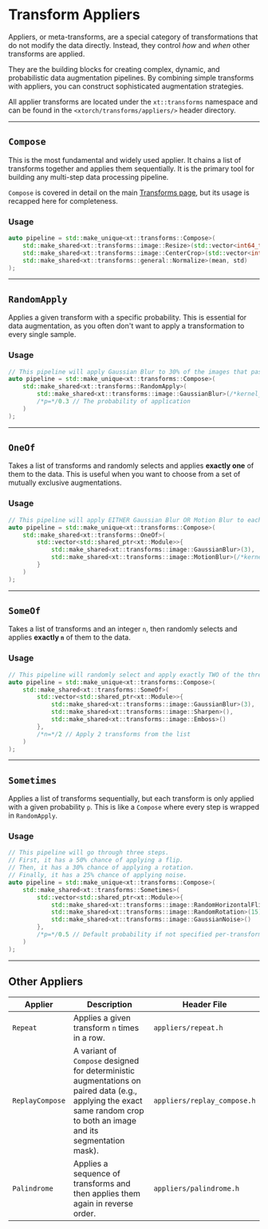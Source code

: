 # Transform Appliers

Appliers, or meta-transforms, are a special category of transformations that do not modify the data directly. Instead, they control *how* and *when* other transforms are applied.

They are the building blocks for creating complex, dynamic, and probabilistic data augmentation pipelines. By combining simple transforms with appliers, you can construct sophisticated augmentation strategies.

All applier transforms are located under the `xt::transforms` namespace and can be found in the `<xtorch/transforms/appliers/>` header directory.

---

## `Compose`

This is the most fundamental and widely used applier. It chains a list of transforms together and applies them sequentially. It is the primary tool for building any multi-step data processing pipeline.

`Compose` is covered in detail on the main [Transforms page](index.md), but its usage is recapped here for completeness.

### Usage
```cpp
auto pipeline = std::make_unique<xt::transforms::Compose>(
    std::make_shared<xt::transforms::image::Resize>(std::vector<int64_t>{256, 256}),
    std::make_shared<xt::transforms::image::CenterCrop>(std::vector<int64_t>{224, 224}),
    std::make_shared<xt::transforms::general::Normalize>(mean, std)
);
```

---

## `RandomApply`

Applies a given transform with a specific probability. This is essential for data augmentation, as you often don't want to apply a transformation to every single sample.

### Usage
```cpp
// This pipeline will apply Gaussian Blur to 30% of the images that pass through it.
auto pipeline = std::make_unique<xt::transforms::Compose>(
    std::make_shared<xt::transforms::RandomApply>(
        std::make_shared<xt::transforms::image::GaussianBlur>(/*kernel_size=*/3),
        /*p=*/0.3 // The probability of application
    )
);
```

---

## `OneOf`

Takes a list of transforms and randomly selects and applies **exactly one** of them to the data. This is useful when you want to choose from a set of mutually exclusive augmentations.

### Usage
```cpp
// This pipeline will apply EITHER Gaussian Blur OR Motion Blur to each image.
auto pipeline = std::make_unique<xt::transforms::Compose>(
    std::make_shared<xt::transforms::OneOf>(
        std::vector<std::shared_ptr<xt::Module>>{
            std::make_shared<xt::transforms::image::GaussianBlur>(3),
            std::make_shared<xt::transforms::image::MotionBlur>(/*kernel_size=*/5)
        }
    )
);
```

---

## `SomeOf`

Takes a list of transforms and an integer `n`, then randomly selects and applies **exactly `n`** of them to the data.

### Usage
```cpp
// This pipeline will randomly select and apply exactly TWO of the three listed transforms.
auto pipeline = std::make_unique<xt::transforms::Compose>(
    std::make_shared<xt::transforms::SomeOf>(
        std::vector<std::shared_ptr<xt::Module>>{
            std::make_shared<xt::transforms::image::GaussianBlur>(3),
            std::make_shared<xt::transforms::image::Sharpen>(),
            std::make_shared<xt::transforms::image::Emboss>()
        },
        /*n=*/2 // Apply 2 transforms from the list
    )
);
```

---

## `Sometimes`

Applies a list of transforms sequentially, but each transform is only applied with a given probability `p`. This is like a `Compose` where every step is wrapped in `RandomApply`.

### Usage
```cpp
// This pipeline will go through three steps.
// First, it has a 50% chance of applying a flip.
// Then, it has a 30% chance of applying a rotation.
// Finally, it has a 25% chance of applying noise.
auto pipeline = std::make_unique<xt::transforms::Compose>(
    std::make_shared<xt::transforms::Sometimes>(
        std::vector<std::shared_ptr<xt::Module>>{
            std::make_shared<xt::transforms::image::RandomHorizontalFlip>(),
            std::make_shared<xt::transforms::image::RandomRotation>(15),
            std::make_shared<xt::transforms::image::GaussianNoise>()
        },
        /*p=*/0.5 // Default probability if not specified per-transform
    )
);
```

---

## Other Appliers

| Applier | Description | Header File |
|---|---|---|
| `Repeat` | Applies a given transform `n` times in a row. | `appliers/repeat.h` |
| `ReplayCompose` | A variant of `Compose` designed for deterministic augmentations on paired data (e.g., applying the exact same random crop to both an image and its segmentation mask). | `appliers/replay_compose.h` |
| `Palindrome` | Applies a sequence of transforms and then applies them again in reverse order. | `appliers/palindrome.h` |
